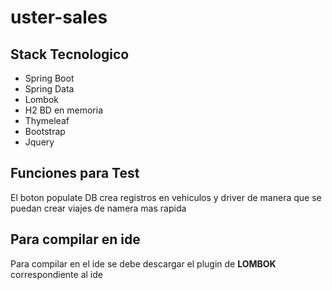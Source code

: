 # uster-sales

## Stack Tecnologico

* Spring Boot
* Spring Data
* Lombok
* H2 BD en memoria
* Thymeleaf
* Bootstrap
* Jquery


## Funciones para Test

El boton populate DB crea registros en vehiculos y driver de manera que se puedan crear viajes de namera mas rapida

## Para compilar en ide

Para compilar en el ide se debe descargar el plugin de **LOMBOK** correspondiente al ide
